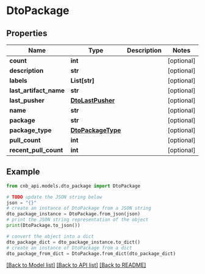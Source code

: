 # DtoPackage


## Properties

Name | Type | Description | Notes
------------ | ------------- | ------------- | -------------
**count** | **int** |  | [optional] 
**description** | **str** |  | [optional] 
**labels** | **List[str]** |  | [optional] 
**last_artifact_name** | **str** |  | [optional] 
**last_pusher** | [**DtoLastPusher**](DtoLastPusher.md) |  | [optional] 
**name** | **str** |  | [optional] 
**package** | **str** |  | [optional] 
**package_type** | [**DtoPackageType**](DtoPackageType.md) |  | [optional] 
**pull_count** | **int** |  | [optional] 
**recent_pull_count** | **int** |  | [optional] 

## Example

```python
from cnb_api.models.dto_package import DtoPackage

# TODO update the JSON string below
json = "{}"
# create an instance of DtoPackage from a JSON string
dto_package_instance = DtoPackage.from_json(json)
# print the JSON string representation of the object
print(DtoPackage.to_json())

# convert the object into a dict
dto_package_dict = dto_package_instance.to_dict()
# create an instance of DtoPackage from a dict
dto_package_from_dict = DtoPackage.from_dict(dto_package_dict)
```
[[Back to Model list]](../README.md#documentation-for-models) [[Back to API list]](../README.md#documentation-for-api-endpoints) [[Back to README]](../README.md)


